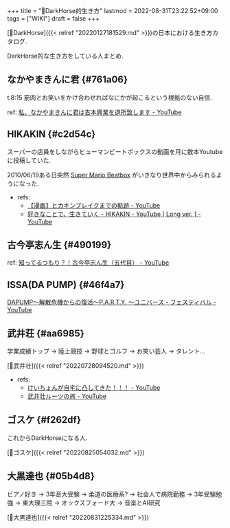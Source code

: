 +++
title = "🔖DarkHorse的生き方"
lastmod = 2022-08-31T23:22:52+09:00
tags = ["WIKI"]
draft = false
+++

[📝DarkHorse]({{< relref "20220127181529.md" >}})の日本における生き方カタログ.

DarkHorse的な生き方をしている人まとめ.


## なかやまきんに君 {#761a06}

t.8:15 筋肉とお笑いをかけ合わせればなにかが起こるという根拠のない自信.

ref: [私、なかやまきんに君は吉本興業を退所致します - YouTube](https://www.youtube.com/watch?v=XWckaSCeMEs)


## HIKAKIN {#c2d54c}

スーパーの店員をしながらヒューマンビートボックスの動画を月に数本Youtubeに投稿していた.

2010/06/19ある日突然 [Super Mario Beatbox](https://www.youtube.com/watch?v=LE-JN7_rxtE) がいきなり世界中からみられるようになった.

-   refs:
    -   [【漫画】ヒカキンブレイクまでの軌跡 - YouTube](https://www.youtube.com/watch?v=TBC5ma1LJDM)
    -   [好きなことで、生きていく - HIKAKIN - YouTube [ Long ver. ] - YouTube](https://www.youtube.com/watch?v=PKcsiiaiDUQ)


## 古今亭志ん生 {#490199}

ref: [知ってるつもり？！古今亭志ん生（五代目） - YouTube](https://www.youtube.com/watch?v=bLFIMdfUIhA)


## ISSA(DA PUMP) {#46f4a7}

[DAPUMP～解散危機からの復活～P.A.R.T.Y. ～ユニバース・フェスティバル - YouTube](https://www.youtube.com/watch?v=_e8YygHjPvM&t=42s)


## 武井荘 {#aa6985}

学業成績トップ -> 陸上競技 -> 野球とゴルフ -> お笑い芸人 -> タレント...

[👨武井壮]({{< relref "20220728094520.md" >}})

-   refs:
    -   [けいちょんが自宅に凸してきた！！！ - YouTube](https://www.youtube.com/watch?v=SJKSkHedft0)
    -   [武井壮ルーツの旅 - YouTube](https://www.youtube.com/watch?v=_lrWimXQcPM)


## ゴスケ {#f262df}

これからDarkHorseになる人.

[👨ゴスケ]({{< relref "20220825054032.md" >}})


## 大黒達也 {#05b4d8}

ビアノ好き -> 3年音大受験 -> 柔道の医療系? -> 社会人で病院勤務 -> 3年受験勉強 -> 東大理三院 -> オックスフォード大 -> 音楽とAI研究

[👨大黒達也]({{< relref "20220831225334.md" >}})
